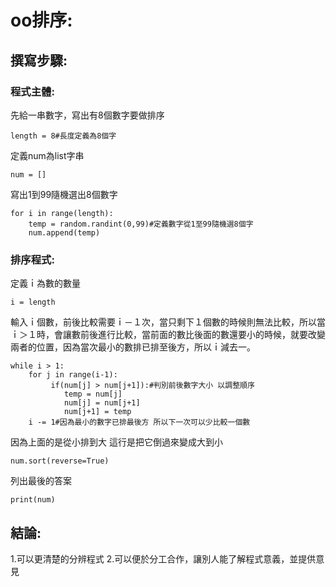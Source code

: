 # oo排序:
## 撰寫步驟:
### 程式主體:
先給一串數字，寫出有8個數字要做排序
```
length = 8#長度定義為8個字
```
定義num為list字串
```
num = []
```
寫出1到99隨機選出8個數字
```
for i in range(length):
    temp = random.randint(0,99)#定義數字從1至99隨機選8個字
    num.append(temp)
```
### 排序程式:
定義ｉ為數的數量
```
i = length
```
輸入ｉ個數，前後比較需要ｉ－１次，當只剩下１個數的時候則無法比較，所以當ｉ＞１時，會讓數前後進行比較，當前面的數比後面的數還要小的時候，就要改變兩者的位置，因為當次最小的數排已排至後方，所以ｉ減去一。
```
while i > 1:
    for j in range(i-1):
         if(num[j] > num[j+1]):#判別前後數字大小 以調整順序
            temp = num[j]
            num[j] = num[j+1]
            num[j+1] = temp
    i -= 1#因為最小的數字已排最後方 所以下一次可以少比較一個數
```
因為上面的是從小排到大 這行是把它倒過來變成大到小
```
num.sort(reverse=True)
```
列出最後的答案
```
print(num)
```
## 結論:
1.可以更清楚的分辨程式
2.可以便於分工合作，讓別人能了解程式意義，並提供意見
